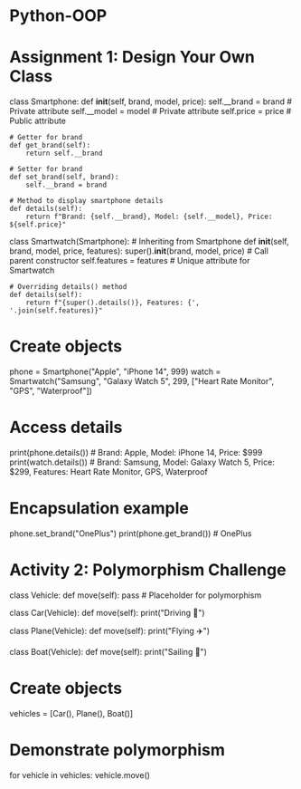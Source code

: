 # Python-OOP
# Assignment 1: Design Your Own Class
class Smartphone:
    def __init__(self, brand, model, price):
        self.__brand = brand  # Private attribute
        self.__model = model  # Private attribute
        self.price = price    # Public attribute

    # Getter for brand
    def get_brand(self):
        return self.__brand

    # Setter for brand
    def set_brand(self, brand):
        self.__brand = brand

    # Method to display smartphone details
    def details(self):
        return f"Brand: {self.__brand}, Model: {self.__model}, Price: ${self.price}"

class Smartwatch(Smartphone):  # Inheriting from Smartphone
    def __init__(self, brand, model, price, features):
        super().__init__(brand, model, price)  # Call parent constructor
        self.features = features              # Unique attribute for Smartwatch

    # Overriding details() method
    def details(self):
        return f"{super().details()}, Features: {', '.join(self.features)}"


# Create objects
phone = Smartphone("Apple", "iPhone 14", 999)
watch = Smartwatch("Samsung", "Galaxy Watch 5", 299, ["Heart Rate Monitor", "GPS", "Waterproof"])

# Access details
print(phone.details())  # Brand: Apple, Model: iPhone 14, Price: $999
print(watch.details())  # Brand: Samsung, Model: Galaxy Watch 5, Price: $299, Features: Heart Rate Monitor, GPS, Waterproof

# Encapsulation example
phone.set_brand("OnePlus")
print(phone.get_brand())  # OnePlus


# Activity 2: Polymorphism Challenge
class Vehicle:
    def move(self):
        pass  # Placeholder for polymorphism

class Car(Vehicle):
    def move(self):
        print("Driving 🚗")

class Plane(Vehicle):
    def move(self):
        print("Flying ✈️")

class Boat(Vehicle):
    def move(self):
        print("Sailing 🚤")

# Create objects
vehicles = [Car(), Plane(), Boat()]

# Demonstrate polymorphism
for vehicle in vehicles:
    vehicle.move()

